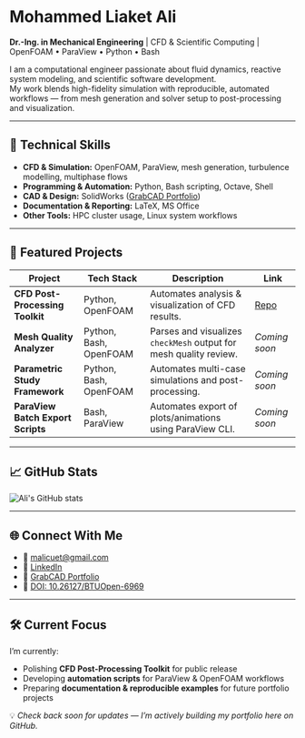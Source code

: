 # Mohammed Liaket Ali

**Dr.-Ing. in Mechanical Engineering** | CFD & Scientific Computing | OpenFOAM • ParaView • Python • Bash

I am a computational engineer passionate about fluid dynamics, reactive system modeling, and scientific software development.  
My work blends high-fidelity simulation with reproducible, automated workflows — from mesh generation and solver setup to post-processing and visualization.

---

## 🔧 Technical Skills

- **CFD & Simulation:** OpenFOAM, ParaView, mesh generation, turbulence modelling, multiphase flows
- **Programming & Automation:** Python, Bash scripting, Octave, Shell
- **CAD & Design:** SolidWorks ([GrabCAD Portfolio](https://grabcad.com/mohammed.liaket.ali-2/models))
- **Documentation & Reporting:** LaTeX, MS Office
- **Other Tools:** HPC cluster usage, Linux system workflows

---

## 📌 Featured Projects

| Project | Tech Stack | Description | Link |
|---------|-----------|-------------|------|
| **CFD Post-Processing Toolkit** | Python, OpenFOAM | Automates analysis & visualization of CFD results. | [Repo](https://github.com/AliBangali/cfd-postprocessing-toolkit) |
| **Mesh Quality Analyzer** | Python, Bash, OpenFOAM | Parses and visualizes `checkMesh` output for mesh quality review. | _Coming soon_ |
| **Parametric Study Framework** | Python, Bash, OpenFOAM | Automates multi-case simulations and post-processing. | _Coming soon_ |
| **ParaView Batch Export Scripts** | Bash, ParaView | Automates export of plots/animations using ParaView CLI. | _Coming soon_ |

---

## 📈 GitHub Stats
![Ali's GitHub stats](https://github-readme-stats.vercel.app/api?username=AliBangali&show_icons=true&theme=default)

---

## 🌐 Connect With Me

- 📧 [malicuet@gmail.com](mailto:malicuet@gmail.com)  
- 🔗 [LinkedIn](https://www.linkedin.com/in/liaket/)  
- 📂 [GrabCAD Portfolio](https://grabcad.com/mohammed.liaket.ali-2/models)  
- 📜 [DOI: 10.26127/BTUOpen-6969](https://doi.org/10.26127/BTUOpen-6969)  

---

## 🛠 Current Focus

I’m currently:
- Polishing **CFD Post-Processing Toolkit** for public release  
- Developing **automation scripts** for ParaView & OpenFOAM workflows  
- Preparing **documentation & reproducible examples** for future portfolio projects  

💡 *Check back soon for updates — I’m actively building my portfolio here on GitHub.*
